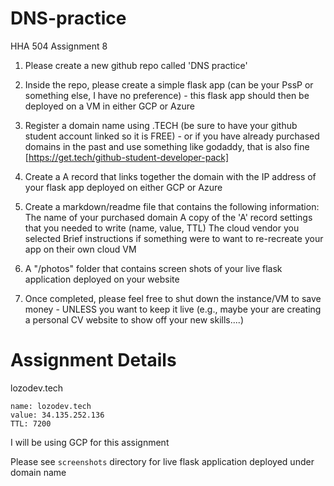 # DNS-practice
HHA 504 Assignment 8

1. Please create a new github repo called 'DNS practice'

2. Inside the repo, please create a simple flask app (can be your PssP or something else, I have no preference) - this flask app should then be deployed on a VM in either GCP or Azure

3. Register a domain name using .TECH (be sure to have your github student account linked so it is FREE) - or if you have already purchased domains in the past and use something like godaddy, that is also fine [https://get.tech/github-student-developer-pack]

4. Create a A record that links together the domain with the IP address of your flask app deployed on either GCP or Azure

5. Create a markdown/readme file that contains the following information:
The name of your purchased domain
A copy of the 'A' record settings that you needed to write (name, value, TTL)
The cloud vendor you selected
Brief instructions if something were to want to re-recreate your app on their own cloud VM
6. A "/photos" folder that contains screen shots of your live flask application deployed on your website

7. Once completed, please feel free to shut down the instance/VM to save money - UNLESS you want to keep it live (e.g., maybe your are creating a personal CV website to show off your new skills....)


# Assignment Details

lozodev.tech

```
name: lozodev.tech
value: 34.135.252.136
TTL: 7200
```

I will be using GCP for this assignment

Please see `screenshots` directory for live flask application deployed under domain name
